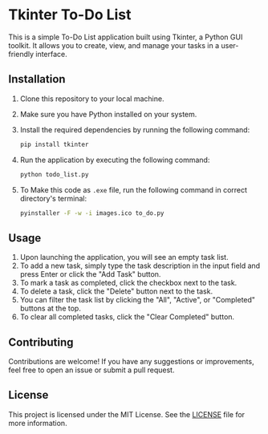 # Tkinter To-Do List

This is a simple To-Do List application built using Tkinter, a Python GUI toolkit. It allows you to create, view, and manage your tasks in a user-friendly interface.

## Installation

1. Clone this repository to your local machine.
2. Make sure you have Python installed on your system.
3. Install the required dependencies by running the following command:

    ```sh
    pip install tkinter
    ```
4. Run the application by executing the following command:

    ```sh
    python todo_list.py
    ```

5. To Make this code as `.exe` file, run the following command in correct directory's terminal:

    ```sh
    pyinstaller -F -w -i images.ico to_do.py
    ```

## Usage

1. Upon launching the application, you will see an empty task list.
2. To add a new task, simply type the task description in the input field and press Enter or click the "Add Task" button.
3. To mark a task as completed, click the checkbox next to the task.
4. To delete a task, click the "Delete" button next to the task.
5. You can filter the task list by clicking the "All", "Active", or "Completed" buttons at the top.
6. To clear all completed tasks, click the "Clear Completed" button.

## Contributing

Contributions are welcome! If you have any suggestions or improvements, feel free to open an issue or submit a pull request.

## License

This project is licensed under the MIT License. See the [LICENSE](LICENSE) file for more information.
